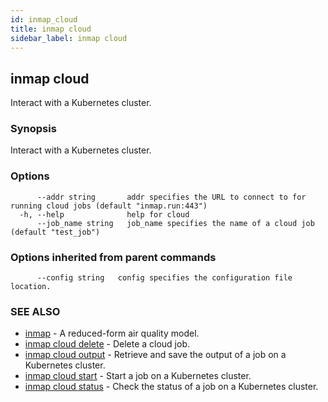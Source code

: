 ```yaml
---
id: inmap_cloud
title: inmap cloud
sidebar_label: inmap cloud
---
```


## inmap cloud

Interact with a Kubernetes cluster.

### Synopsis

Interact with a Kubernetes cluster.

### Options

```
      --addr string       addr specifies the URL to connect to for running cloud jobs (default "inmap.run:443")
  -h, --help              help for cloud
      --job_name string   job_name specifies the name of a cloud job (default "test_job")
```

### Options inherited from parent commands

```
      --config string   config specifies the configuration file location.
```

### SEE ALSO

* [inmap](/docs/cmd/inmap)	 - A reduced-form air quality model.
* [inmap cloud delete](/docs/cmd/inmap_cloud_delete)	 - Delete a cloud job.
* [inmap cloud output](/docs/cmd/inmap_cloud_output)	 - Retrieve and save the output of a job on a Kubernetes cluster.
* [inmap cloud start](/docs/cmd/inmap_cloud_start)	 - Start a job on a Kubernetes cluster.
* [inmap cloud status](/docs/cmd/inmap_cloud_status)	 - Check the status of a job on a Kubernetes cluster.

